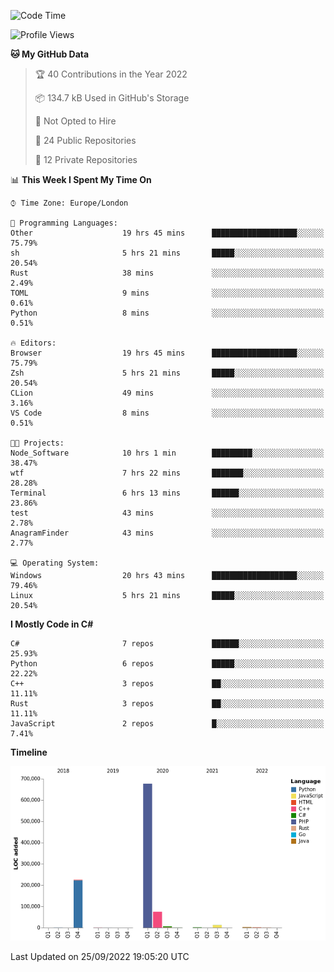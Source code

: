 <!--START_SECTION:waka-->
![Code Time](http://img.shields.io/badge/Code%20Time-251%20hrs%207%20mins-blue)

![Profile Views](http://img.shields.io/badge/Profile%20Views-12-blue)

**🐱 My GitHub Data** 

> 🏆 40 Contributions in the Year 2022
 > 
> 📦 134.7 kB Used in GitHub's Storage 
 > 
> 🚫 Not Opted to Hire
 > 
> 📜 24 Public Repositories 
 > 
> 🔑 12 Private Repositories  
 > 
📊 **This Week I Spent My Time On** 

```text
⌚︎ Time Zone: Europe/London

💬 Programming Languages: 
Other                    19 hrs 45 mins      ███████████████████░░░░░░   75.79% 
sh                       5 hrs 21 mins       █████░░░░░░░░░░░░░░░░░░░░   20.54% 
Rust                     38 mins             ░░░░░░░░░░░░░░░░░░░░░░░░░   2.49% 
TOML                     9 mins              ░░░░░░░░░░░░░░░░░░░░░░░░░   0.61% 
Python                   8 mins              ░░░░░░░░░░░░░░░░░░░░░░░░░   0.51%

🔥 Editors: 
Browser                  19 hrs 45 mins      ███████████████████░░░░░░   75.79% 
Zsh                      5 hrs 21 mins       █████░░░░░░░░░░░░░░░░░░░░   20.54% 
CLion                    49 mins             ░░░░░░░░░░░░░░░░░░░░░░░░░   3.16% 
VS Code                  8 mins              ░░░░░░░░░░░░░░░░░░░░░░░░░   0.51%

🐱‍💻 Projects: 
Node_Software            10 hrs 1 min        █████████░░░░░░░░░░░░░░░░   38.47% 
wtf                      7 hrs 22 mins       ███████░░░░░░░░░░░░░░░░░░   28.28% 
Terminal                 6 hrs 13 mins       ██████░░░░░░░░░░░░░░░░░░░   23.86% 
test                     43 mins             ░░░░░░░░░░░░░░░░░░░░░░░░░   2.78% 
AnagramFinder            43 mins             ░░░░░░░░░░░░░░░░░░░░░░░░░   2.77%

💻 Operating System: 
Windows                  20 hrs 43 mins      ███████████████████░░░░░░   79.46% 
Linux                    5 hrs 21 mins       █████░░░░░░░░░░░░░░░░░░░░   20.54%

```

**I Mostly Code in C#** 

```text
C#                       7 repos             ██████░░░░░░░░░░░░░░░░░░░   25.93% 
Python                   6 repos             █████░░░░░░░░░░░░░░░░░░░░   22.22% 
C++                      3 repos             ██░░░░░░░░░░░░░░░░░░░░░░░   11.11% 
Rust                     3 repos             ██░░░░░░░░░░░░░░░░░░░░░░░   11.11% 
JavaScript               2 repos             █░░░░░░░░░░░░░░░░░░░░░░░░   7.41%

```


**Timeline**

![Chart not found](https://raw.githubusercontent.com/Jirubizu/Jirubizu/master/charts/bar_graph.png) 


 Last Updated on 25/09/2022 19:05:20 UTC
<!--END_SECTION:waka-->